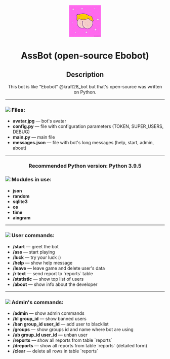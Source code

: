 <div align=center>
    <img src="avatar.jpg" width="100">
    <h1>AssBot (open-source Ebobot)</h1>
</div>

<div align=center>
    <h2>Description</h2>
    <p>This bot is like "Ebobot" @kraft28_bot but that's open-source was written on Python.</p>
</div><hr>

<div>
    <div>
        <h3><img src="https://external-content.duckduckgo.com/iu/?u=https%3A%2F%2Fpngimg.com%2Fuploads%2Ffolder%2Ffolder_PNG8754.png&f=1&nofb=1" width="30"> Files:</h3>
        <ul>
            <li><b>avatar.jpg</b> — bot's avatar </li>
            <li><b>config.py</b> — file with configuration parameters (TOKEN, SUPER_USERS, DEBUG)</li>
            <li><b>main.py</b> — main file</li>
            <li><b>messages.json</b> — file with bot's long messages (help, start, admin, about)</li>
        </ul>
    </div><hr>
    <div align=center>
        <h3>Recommended Python version: Python 3.9.5</h3>
    </div>
    <div>
        <h3><img src="https://external-content.duckduckgo.com/iu/?u=https%3A%2F%2Fcdn2.iconfinder.com%2Fdata%2Ficons%2Fprogramming-17%2F24%2Fprogramming-module-2-512.png&f=1&nofb=1" width="30"> Modules in use:</h3>
    </div>
    <ul>
        <li><b>json</b></li>
        <li><b>random</b></li>
        <li><b>sqlite3</b></li>
        <li><b>os</b></li>
        <li><b>time</b></li>
        <li><b>aiogram</b></li>
    </ul>
</div><hr>

<div>
    <div>
        <h3><img src="https://external-content.duckduckgo.com/iu/?u=https%3A%2F%2Fupload.wikimedia.org%2Fwikipedia%2Fcommons%2Fthumb%2F1%2F12%2FUser_icon_2.svg%2F768px-User_icon_2.svg.png&f=1&nofb=1" width="30"> User commands:</h3>
    </div>
    <div>
        <ul>
            <li>
                <b>/start</b> — greet the bot
            </li>
            <li>
                <b>/ass</b> — start playing
            </li>
            <li>
                <b>/luck</b> — try your luck :)
            </li>
            <li>
                <b>/help</b> — show help message
            </li>
            <li>
                <b>/leave</b> — leave game and delete user's data
            </li>
            <li>
                <b>/r text</b> — send report to `reports` table
            </li>
            <li>
                <b>/statistic</b> — show top list of users
            </li>
            <li>
                <b>/about</b> — show info about the developer
            </li>
        </ul>
    </div><hr>
    <div>
        <h3><img src="https://external-content.duckduckgo.com/iu/?u=https%3A%2F%2Fpngimage.net%2Fwp-content%2Fuploads%2F2018%2F05%2Fadmin-logo-png-6.png&f=1&nofb=1" width="30"> Admin's commands:</h3>
    </div>
    <div>
        <ul>
            <li>
                <b>/admin</b> — show admin commands
            </li>            
            <li>
                <b>/bl group_id</b> — show banned users
            </li>
            <li>
                <b>/ban group_id user_id</b> — add user to blacklist
            </li>
            <li>
                <b>/groups</b> — show groups id and name where bot are using
            </li>
            <li>
                <b>/ub group_id user_id</b> — unban user
            </li>
            <li>
                <b>/reports</b> — show all reports from table `reports`
            </li>
            <li>
                <b>/dreports</b> — show all reports from table `reports` (detailed form)
            </li>            
            <li>
                <b>/clear</b> — delete all rows in table `reports`
            </li>
        </ul>
    </div>
</div>
